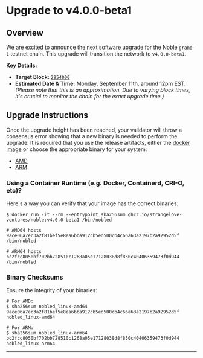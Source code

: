 # Upgrade to v4.0.0-beta1

## Overview

We are excited to announce the next software upgrade for the Noble `grand-1` testnet chain. This upgrade will transition the network to `v4.0.0-beta1`. 

**Key Details:**
- **Target Block:** [`2954000`](https://testnet.mintscan.io/noble-testnet/blocks/2954000)
- **Estimated Date & Time:** Monday, September 11th, around 12pm EST. *(Please note that this is an approximation. Due to varying block times, it's crucial to monitor the chain for the exact upgrade time.)*

## Upgrade Instructions

Once the upgrade height has been reached, your validator will throw a consensus error showing that a new binary is needed to perform the upgrade. It is required that you use the release artifacts, either the [docker image](ghcr.io/strangelove-ventures/noble:v4.0.0-beta1) or choose the appropriate binary for your system:
   - [AMD](./nobled_linux-amd64)
   - [ARM](./nobled_linux-arm64)

### Using a Container Runtime (e.g. Docker, Containerd, CRI-O, etc)?

Here's a way you can verify that your image has the correct binaries:

```shell
$ docker run -it --rm --entrypoint sha256sum ghcr.io/strangelove-ventures/noble:v4.0.0-beta1 /bin/nobled

# AMD64 hosts
9ace06a7ec3a2f81bef5e8ea6bba912cb5ed500cb4c66a63a2197b2a92952d5f  /bin/nobled

# ARM64 hosts
bc2fcc8050bf702bb728510c1268a05e17128038d8f850c40406359473f0d944  /bin/nobled
```
### Binary Checksums

Ensure the integrity of your binaries:

```shell
# For AMD:
$ sha256sum nobled_linux-amd64
9ace06a7ec3a2f81bef5e8ea6bba912cb5ed500cb4c66a63a2197b2a92952d5f  nobled_linux-amd64

# For ARM:
$ sha256sum nobled_linux-arm64
bc2fcc8050bf702bb728510c1268a05e17128038d8f850c40406359473f0d944  nobled_linux-arm64
```

---
